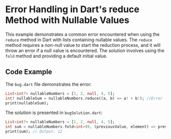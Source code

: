 # Error Handling in Dart's reduce Method with Nullable Values

This example demonstrates a common error encountered when using the `reduce` method in Dart with lists containing nullable values. The `reduce` method requires a non-null value to start the reduction process, and it will throw an error if a null value is encountered. The solution involves using the `fold` method and providing a default initial value.

## Code Example

The `bug.dart` file demonstrates the error:

```dart
List<int?> nullableNumbers = [1, 2, null, 4, 5];
int? nullableSum = nullableNumbers.reduce((a, b) => a! + b!); //Error
print(nullableSum);
```

The solution is presented in `bugSolution.dart`:

```dart
List<int?> nullableNumbers = [1, 2, null, 4, 5];
int sum = nullableNumbers.fold<int>(0, (previousValue, element) => previousValue + (element ?? 0));
print(sum); // Output: 12
```